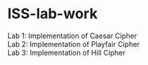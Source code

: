 # ISS-lab-work
Lab 1:
Implementation of Caesar Cipher
<br>
Lab 2:
Implementation of Playfair Cipher
<br>
Lab 3:
Implementation of Hill Cipher
